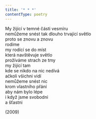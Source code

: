 ```yaml
---
title: '* * *'
contentType: poetry
---
```


<section>

My žijící v temné části vesmíru  
nemůžeme snést tak dlouho trvající světlo  
proto se znovu a znovu  
rodíme  
my rodící se do míst  
která navštěvuje světlo  
prožíváme strach ze tmy  
my žijící tam  
kde se nikdo na nic nedívá  
ačkoli všichni vidí  
nemůžeme snést nic  
krom vlastního přání  
aby nám bylo lépe  
i když jsme svobodni  
a šťastni

</section>

<section>

(2009)

</section>
